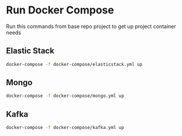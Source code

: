 # Run Docker Compose

Run this commands from base repo project to get up project container needs

## Elastic Stack

```bash
docker-compose -f docker-compose/elasticstack.yml up
```

## Mongo

```bash
docker-compose -f docker-compose/mongo.yml up
```

## Kafka

```bash
docker-compose -f docker-compose/kafka.yml up
```
